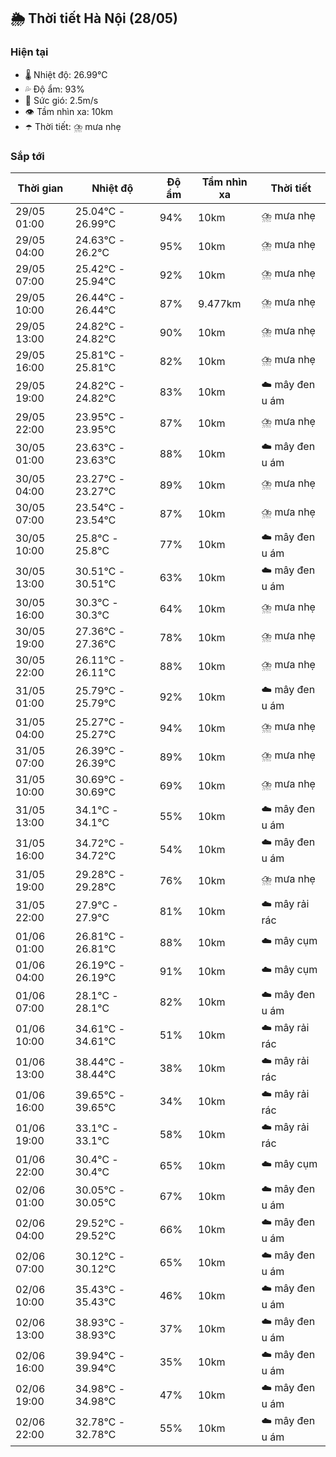## 🌦️ Thời tiết Hà Nội (28/05)

### Hiện tại

- 🌡️ Nhiệt độ: 26.99℃
- 💦 Độ ẩm: 93%
- 💨 Sức gió: 2.5m/s
- 👁️ Tầm nhìn xa: 10km
- ☂️ Thời tiết: ⛈️ mưa nhẹ

### Sắp tới

| Thời gian | Nhiệt độ | Độ ẩm | Tầm nhìn xa | Thời tiết |
| --- | --- | --- | --- | --- |
| 29/05 01:00 | 25.04℃ - 26.99℃ | 94% | 10km | ⛈️ mưa nhẹ |
| 29/05 04:00 | 24.63℃ - 26.2℃ | 95% | 10km | ⛈️ mưa nhẹ |
| 29/05 07:00 | 25.42℃ - 25.94℃ | 92% | 10km | ⛈️ mưa nhẹ |
| 29/05 10:00 | 26.44℃ - 26.44℃ | 87% | 9.477km | ⛈️ mưa nhẹ |
| 29/05 13:00 | 24.82℃ - 24.82℃ | 90% | 10km | ⛈️ mưa nhẹ |
| 29/05 16:00 | 25.81℃ - 25.81℃ | 82% | 10km | ⛈️ mưa nhẹ |
| 29/05 19:00 | 24.82℃ - 24.82℃ | 83% | 10km | ☁️ mây đen u ám |
| 29/05 22:00 | 23.95℃ - 23.95℃ | 87% | 10km | ⛈️ mưa nhẹ |
| 30/05 01:00 | 23.63℃ - 23.63℃ | 88% | 10km | ☁️ mây đen u ám |
| 30/05 04:00 | 23.27℃ - 23.27℃ | 89% | 10km | ⛈️ mưa nhẹ |
| 30/05 07:00 | 23.54℃ - 23.54℃ | 87% | 10km | ⛈️ mưa nhẹ |
| 30/05 10:00 | 25.8℃ - 25.8℃ | 77% | 10km | ☁️ mây đen u ám |
| 30/05 13:00 | 30.51℃ - 30.51℃ | 63% | 10km | ☁️ mây đen u ám |
| 30/05 16:00 | 30.3℃ - 30.3℃ | 64% | 10km | ⛈️ mưa nhẹ |
| 30/05 19:00 | 27.36℃ - 27.36℃ | 78% | 10km | ⛈️ mưa nhẹ |
| 30/05 22:00 | 26.11℃ - 26.11℃ | 88% | 10km | ⛈️ mưa nhẹ |
| 31/05 01:00 | 25.79℃ - 25.79℃ | 92% | 10km | ☁️ mây đen u ám |
| 31/05 04:00 | 25.27℃ - 25.27℃ | 94% | 10km | ⛈️ mưa nhẹ |
| 31/05 07:00 | 26.39℃ - 26.39℃ | 89% | 10km | ⛈️ mưa nhẹ |
| 31/05 10:00 | 30.69℃ - 30.69℃ | 69% | 10km | ⛈️ mưa nhẹ |
| 31/05 13:00 | 34.1℃ - 34.1℃ | 55% | 10km | ☁️ mây đen u ám |
| 31/05 16:00 | 34.72℃ - 34.72℃ | 54% | 10km | ☁️ mây đen u ám |
| 31/05 19:00 | 29.28℃ - 29.28℃ | 76% | 10km | ⛈️ mưa nhẹ |
| 31/05 22:00 | 27.9℃ - 27.9℃ | 81% | 10km | ☁️ mây rải rác |
| 01/06 01:00 | 26.81℃ - 26.81℃ | 88% | 10km | ☁️ mây cụm |
| 01/06 04:00 | 26.19℃ - 26.19℃ | 91% | 10km | ☁️ mây cụm |
| 01/06 07:00 | 28.1℃ - 28.1℃ | 82% | 10km | ☁️ mây đen u ám |
| 01/06 10:00 | 34.61℃ - 34.61℃ | 51% | 10km | ☁️ mây rải rác |
| 01/06 13:00 | 38.44℃ - 38.44℃ | 38% | 10km | ☁️ mây rải rác |
| 01/06 16:00 | 39.65℃ - 39.65℃ | 34% | 10km | ☁️ mây rải rác |
| 01/06 19:00 | 33.1℃ - 33.1℃ | 58% | 10km | ☁️ mây rải rác |
| 01/06 22:00 | 30.4℃ - 30.4℃ | 65% | 10km | ☁️ mây cụm |
| 02/06 01:00 | 30.05℃ - 30.05℃ | 67% | 10km | ☁️ mây đen u ám |
| 02/06 04:00 | 29.52℃ - 29.52℃ | 66% | 10km | ☁️ mây đen u ám |
| 02/06 07:00 | 30.12℃ - 30.12℃ | 65% | 10km | ☁️ mây đen u ám |
| 02/06 10:00 | 35.43℃ - 35.43℃ | 46% | 10km | ☁️ mây đen u ám |
| 02/06 13:00 | 38.93℃ - 38.93℃ | 37% | 10km | ☁️ mây đen u ám |
| 02/06 16:00 | 39.94℃ - 39.94℃ | 35% | 10km | ☁️ mây đen u ám |
| 02/06 19:00 | 34.98℃ - 34.98℃ | 47% | 10km | ☁️ mây đen u ám |
| 02/06 22:00 | 32.78℃ - 32.78℃ | 55% | 10km | ☁️ mây đen u ám |
